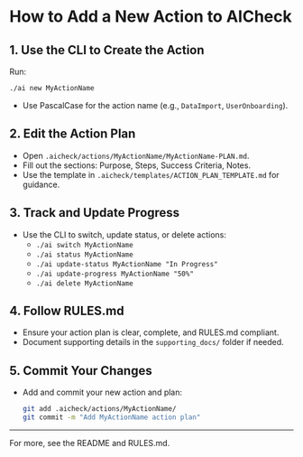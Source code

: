# How to Add a New Action to AICheck

## 1. Use the CLI to Create the Action

Run:

```sh
./ai new MyActionName
```

- Use PascalCase for the action name (e.g., `DataImport`, `UserOnboarding`).

## 2. Edit the Action Plan

- Open `.aicheck/actions/MyActionName/MyActionName-PLAN.md`.
- Fill out the sections: Purpose, Steps, Success Criteria, Notes.
- Use the template in `.aicheck/templates/ACTION_PLAN_TEMPLATE.md` for guidance.

## 3. Track and Update Progress

- Use the CLI to switch, update status, or delete actions:
  - `./ai switch MyActionName`
  - `./ai status MyActionName`
  - `./ai update-status MyActionName "In Progress"`
  - `./ai update-progress MyActionName "50%"`
  - `./ai delete MyActionName`

## 4. Follow RULES.md

- Ensure your action plan is clear, complete, and RULES.md compliant.
- Document supporting details in the `supporting_docs/` folder if needed.

## 5. Commit Your Changes

- Add and commit your new action and plan:

  ```sh
  git add .aicheck/actions/MyActionName/
  git commit -m "Add MyActionName action plan"
  ```

---
For more, see the README and RULES.md.

